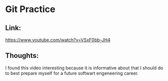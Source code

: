 # Git Practice

## Link:
https://www.youtube.com/watch?v=VSxF0bb-JH4

## Thoughts:
I found this video interesting because it is informative about that I should do to best prepare myself for a future softwart engeneering career.


